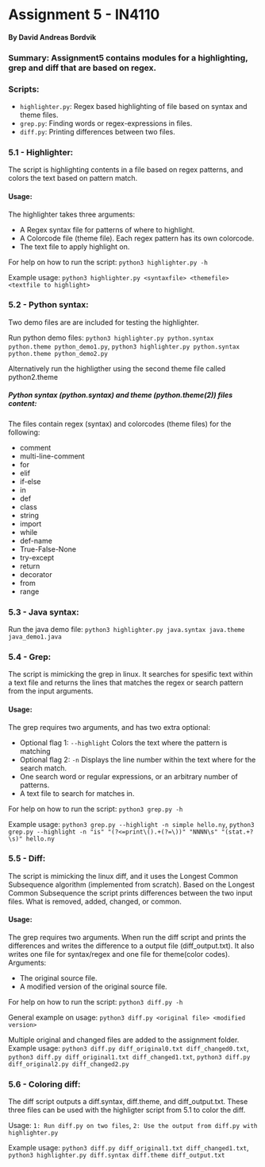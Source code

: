 # Assignment 5 - IN4110
#### By David Andreas Bordvik

### Summary: Assignment5 contains modules for a highlighting, grep and diff that are based on regex. 

### Scripts:
* `highlighter.py`: Regex based highlighting of file based on syntax and theme files.
* `grep.py`: Finding words or regex-expressions in files.
* `diff.py`: Printing differences between two files.



### 5.1 - Highlighter:
The script is highlighting contents in a file based on regex patterns, and
colors the text based on pattern match.


#### Usage:
The highlighter takes three arguments:
- A Regex syntax file for patterns of where to highlight.
- A Colorcode file (theme file). Each regex pattern has its own colorcode.
- The text file to apply highlight on.

For help on how to run the script:
`python3 highlighter.py -h`

Example usage:
`python3 highlighter.py <syntaxfile> <themefile> <textfile to highlight>`


### 5.2 - Python syntax:
Two demo files are are included for testing the highlighter. 

Run python demo files:
`python3 highlighter.py python.syntax python.theme python_demo1.py`,
`python3 highlighter.py python.syntax python.theme python_demo2.py`

Alternatively run the highligther using the second theme file called python2.theme

##### Python syntax (python.syntax) and theme (python.theme(2)) files content:
The files contain regex (syntax) and colorcodes (theme files) for the following:
- comment
- multi-line-comment
- for
- elif
- if-else
- in
- def
- class
- string
- import
- while
- def-name
- True-False-None
- try-except
- return
- decorator
- from
- range


### 5.3 - Java syntax:
Run the java demo file:
`python3 highlighter.py java.syntax java.theme java_demo1.java`


### 5.4 - Grep:
The script is mimicking the grep in linux. It searches for spesific
text within a text file and returns the lines that matches the
regex or search pattern from the input arguments. 


#### Usage:
The grep requires two arguments, and has two extra optional:
- Optional flag 1: `--highlight` Colors the text where the pattern is matching
- Optional flag 2: `-n` Displays the line number within the text where for the search match.
- One search word or regular expressions, or an arbitrary number of patterns.
- A text file to search for matches in.

For help on how to run the script:
`python3 grep.py -h`


Example usage:
`python3 grep.py --highlight -n simple hello.ny`,
`python3 grep.py --highlight -n "is" "(?<=print\().+(?=\))" "NNNN\s" "(stat.+?\s)" hello.ny`





### 5.5 - Diff:
The script is mimicking the linux diff, and it uses the Longest Common Subsequence 
algorithm (implemented from scratch). Based on the Longest Common Subsequence 
the script prints differences between the two input files. What is removed, added,
changed, or common.


#### Usage:
The grep requires two arguments. When run the diff script and prints the differences 
and writes the difference to a output file (diff_output.txt). It also writes one file 
for syntax/regex and one file for theme(color codes). 
Arguments:
- The original source file.
- A modified version of the original source file.

For help on how to run the script:
`python3 diff.py -h`

General example on usage:
`python3 diff.py <original file> <modified version>`


Multiple original and changed files are added to the assignment folder.
Example usage:
`python3 diff.py diff_original0.txt diff_changed0.txt`, 
`python3 diff.py diff_original1.txt diff_changed1.txt`, 
`python3 diff.py diff_original2.py diff_changed2.py`


### 5.6 - Coloring diff:
The diff script outputs a diff.syntax, diff.theme, and diff_output.txt.
These three files can be used with the highligter script from 5.1 to 
color the diff.


Usage:
`1: Run diff.py on two files`, 
`2: Use the output from diff.py with highlighter.py`


Example usage:
`python3 diff.py diff_original1.txt diff_changed1.txt`, 
`python3 highlighter.py diff.syntax diff.theme diff_output.txt`